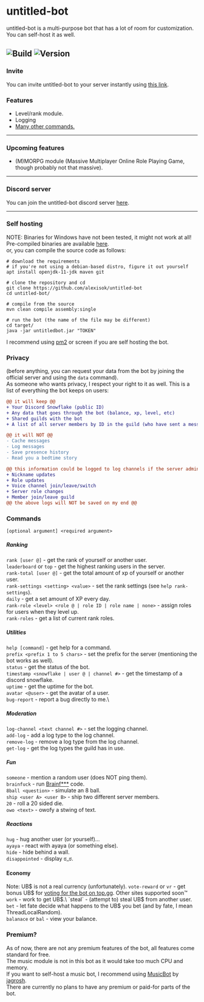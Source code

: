 # untitled-bot

untitled-bot is a multi-purpose bot that
has a lot of room for customization.  You can self-host it as well.

![Build](https://github.com/AlexIsOK/untitled-bot/workflows/Java%20CI%20with%20Maven%20(UBUNTU)/badge.svg)
![Version](https://img.shields.io/badge/version-1.3-blue)
---

### Invite
You can invite untitled-bot to your server instantly using
<a href="https://discord.com/oauth2/authorize?client_id=730135989863055472&scope=bot&permissions=3460160">
this link</a>.

### Features
* Level/rank module.
* Logging
* <a href="#commands">Many other commands.</a>

---
### Upcoming features
* (M)MORPG module (Massive Multiplayer Online Role Playing Game, though probably not that massive).
---
### Discord server
You can join the untitled-bot discord server [here](https://alexisok.dev/ub/discord.html).

---
### Self hosting
NOTE: Binaries for Windows have not been tested, it might not work at all!\
Pre-compiled binaries are available [here](https://github.com/AlexIsOK/untitled-bot/releases/latest). \
or, you can compile the source code as follows:
```console
# download the requirements
# if you're not using a debian-based distro, figure it out yourself
apt install openjdk-11-jdk maven git

# clone the repository and cd
git clone https://github.com/alexisok/untitled-bot
cd untitled-bot/

# compile from the source
mvn clean compile assembly:single

# run the bot (the name of the file may be different)
cd target/
java -jar untitledbot.jar "TOKEN"
```

I recommend using [pm2](https://github.com/Unitech/pm2) or screen
if you are self hosting the bot.

### Privacy
(before anything, you can request your data from the bot by joining the official server and using the `data` command).\
As someone who wants privacy, I respect your right to it as well.  This is a list of everything the bot keeps on users:

```diff
@@ it will keep @@
+ Your Discord Snowflake (public ID)
+ Any data that goes through the bot (balance, xp, level, etc)
+ Shared guilds with the bot
+ A list of all server members by ID in the guild (who have sent a message)

@@ it will NOT @@
- Cache messages
- Log messages
- Save presence history
- Read you a bedtime story

@@ this information could be logged to log channels if the server admins set it up @@
+ Nickname updates
+ Role updates
+ Voice channel join/leave/switch
+ Server role changes
+ Member join/leave guild
@@ the above logs will NOT be saved on my end @@
```

### Commands
<a id="commands"></a>

`[optional argument] <required argument>`

##### Ranking
`rank [user @]` - get the rank of yourself or another user.\
`leaderboard` or `top` - get the highest ranking users in the server.\
`rank-total [user @]` - get the total amount of xp of yourself or another user.\
`rank-settings <setting> <value>` - set the rank settings (see `help rank-settings`).\
`daily` - get a set amount of XP every day.\
`rank-role <level> <role @ | role ID | role name | none>` - assign roles for users when they level up.\
`rank-roles` - get a list of current rank roles.

##### Utilities
`help [command]` - get help for a command.\
`prefix <prefix 1 to 5 chars>` - set the prefix for the server (mentioning the bot works as well).\
`status` - get the status of the bot.\
`timestamp <snowflake | user @ | channel #>` - get the timestamp of a discord snowflake.\
`uptime` - get the uptime for the bot.\
`avatar <@user>` - get the avatar of a user.\
`bug-report` - report a bug directly to me.\

##### Moderation
`log-channel <text channel #>` - set the logging channel.\
`add-log` - add a log type to the log channel.\
`remove-log` - remove a log type from the log channel.\
`get-log` - get the log types the guild has in use.

##### Fun
`someone` - mention a random user (does NOT ping them).\
`brainfuck` - run [Brainf***](https://en.wikipedia.org/wiki/Brainfuck) code.\
`8ball <question>` - simulate an 8 ball.\
`ship <user A> <user B>` - ship two different server members.\
`20` - roll a 20 sided die.\
`owo <text>` - owofy a stwing of text.

##### Reactions
`hug` - hug another user (or yourself)...\
`ayaya` - react with ayaya (or something else).\
`hide` - hide behind a wall.\
`disappointed` - display ಠ_ಠ.

#### Economy
Note: UB$ is not a real currency (unfortunately).
`vote-reward` or `vr` - get bonus UB$ for [voting for the bot on top.gg](https://top.gg/bot/730135989863055472/vote).
Other sites supported soon:tm:\
`work` - work to get UB$.\
`steal` - (attempt to) steal UB$ from another user.\
`bet` - let fate decide what happens to the UB$ you bet (and by fate, I mean ThreadLocalRandom).\
`balanace` or `bal` - view your balance.

### Premium?
As of now, there are not any premium features of the bot, all features come standard for free.\
The music module is not in this bot as it would take too much CPU and memory.\
If you want to self-host a music bot, I recommend using [MusicBot](https://github.com/jagrosh/MusicBot) by [jagrosh](https://github.com/jagrosh). \
There are currently no plans to have any premium or paid-for parts of the bot.
